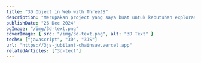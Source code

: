 ```yaml
---
title: "3D Object in Web with ThreeJS"
description: "Merupakan project yang saya buat untuk kebutuhan explorasi ThreeJS."
publishDate: "26 Dec 2024"
ogImage: "/img/3d-text.png"
coverImage: { src: "/img/3d-text.png", alt: "3D Text" }
techs: ["javascript", "3D", "3JS"]
url: "https://3js-jubilant-chainsaw.vercel.app"
relatedArticles: ["3d-text"]
---
```

